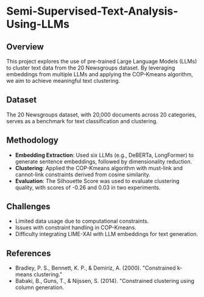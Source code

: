 # Semi-Supervised-Text-Analysis-Using-LLMs
## Overview
This project explores the use of pre-trained Large Language Models (LLMs) to cluster text data from the 20 Newsgroups dataset. By leveraging embeddings from multiple LLMs and applying the COP-Kmeans algorithm, we aim to achieve meaningful text clustering.

## Dataset
The 20 Newsgroups dataset, with 20,000 documents across 20 categories, serves as a benchmark for text classification and clustering.

## Methodology

- **Embedding Extraction**: Used six LLMs (e.g., DeBERTa, LongFormer) to generate sentence embeddings, followed by dimensionality reduction.
- **Clustering**: Applied the COP-Kmeans algorithm with must-link and cannot-link constraints derived from cosine similarity.
- **Evaluation**: The Silhouette Score was used to evaluate clustering quality, with scores of -0.26 and 0.03 in two experiments.

## Challenges
- Limited data usage due to computational constraints.
- Issues with constraint handling in COP-Kmeans.
- Difficulty integrating LIME-XAI with LLM embeddings for text generation.


## References
- Bradley, P. S., Bennett, K. P., & Demiriz, A. (2000). "Constrained k-means clustering."
- Babaki, B., Guns, T., & Nijssen, S. (2014). "Constrained clustering using column generation.
